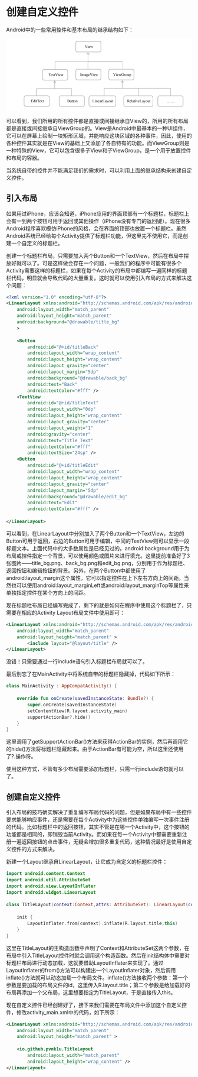 # 创建自定义控件

Android中的一些常用控件和基本布局的继承结构如下：

![继承结构](https://raw.githubusercontent.com/pvnk1u/AndroidFirstLineCodeRepo/main/chapter4/UICustomViews/image/layout-extend-structure.png)

可以看到，我们所用的所有控件都是直接或间接继承自View的，所用的所有布局都是直接或间接继承自ViewGroup的。View是Android中最基本的一种UI组件，它可以在屏幕上绘制一块矩形区域，并能响应这块区域的各种事件，因此，使用的各种控件其实就是在View的基础上又添加了各自特有的功能。而ViewGroup则是一种特殊的View，它可以包含很多子View和子ViewGroup，是一个用于放置控件和布局的容器。





当系统自带的控件并不能满足我们的需求时，可以利用上面的继承结构来创建自定义控件。



## 引入布局

如果用过iPhone，应该会知道，iPhone应用的界面顶部有一个标题栏，标题栏上会有一到两个按钮可用于返回或其他操作（iPhone没有专门的返回键）。现在很多Android程序喜欢模仿iPhone的风格，会在界面的顶部也放置一个标题栏。虽然Android系统已经给每个Activity提供了标题栏功能，但这里先不使用它，而是创建一个自定义的标题栏。



创建一个标题栏布局，只需要加入两个Button和一个TextView，然后在布局中摆放好就可以了。可是这样做会存在一个问题，一般我们的程序中可能有很多个Activity需要这样的标题栏，如果在每个Activity的布局中都编写一遍同样的标题栏代码，明显就会导致代码的大量重复。这时就可以使用引入布局的方式来解决这个问题：

```xml
<?xml version="1.0" encoding="utf-8"?>
<LinearLayout xmlns:android="http://schemas.android.com/apk/res/android"
    android:layout_width="match_parent"
    android:layout_height="match_parent"
    android:background="@drawable/title_bg"
    >

    <Button
        android:id="@+id/titleBack"
        android:layout_width="wrap_content"
        android:layout_height="wrap_content"
        android:layout_gravity="center"
        android:layout_margin="5dp"
        android:background="@drawable/back_bg"
        android:text="Back"
        android:textColor="#fff" />
    <TextView
        android:id="@+id/titleText"
        android:layout_width="0dp"
        android:layout_height="wrap_content"
        android:layout_gravity="center"
        android:layout_weight="1"
        android:gravity="center"
        android:text="Title Text"
        android:textColor="#fff"
        android:textSize="24sp" />
    <Button
        android:id="@+id/titleEdit"
        android:layout_width="wrap_content"
        android:layout_height="wrap_content"
        android:layout_gravity="center"
        android:layout_margin="5dp"
        android:background="@drawable/edit_bg"
        android:text="Edit"
        android:textColor="#fff" />

</LinearLayout>
```

可以看到，在LinearLayout中分别加入了两个Button和一个TextView，左边的Button可用于返回，右边的Button可用于编辑，中间的TextView则可以显示一段标题文本。上面代码中的大多数属性是已经见过的。android:background用于为布局或控件指定一个背景，可以使用颜色或图片来进行填充。这里提前准备好了3张图片——title_bg.png、back_bg.png和edit_bg.png，分别用于作为标题栏、返回按钮和编辑按钮的背景。另外，在两个Button中都使用了android:layout_margin这个属性，它可以指定控件在上下左右方向上的间距。当然也可以使用android:layout_marginLeft或android:layout_marginTop等属性来单独指定控件在某个方向上的间距。



现在标题栏布局已经编写完成了，剩下的就是如何在程序中使用这个标题栏了，只需要在相应的Activity Layout布局文件中使用即可：

```xml
<LinearLayout xmlns:android="http://schemas.android.com/apk/res/android"
    android:layout_width="match_parent"
    android:layout_height="match_parent" >
		<include layout="@layout/title" />
</LinearLayout>
```

没错！只需要通过一行include语句引入标题栏布局就可以了。



最后别忘了在MainActivity中将系统自带的标题栏隐藏掉，代码如下所示：

```kotlin
class MainActivity : AppCompatActivity() {
    
    override fun onCreate(savedInstanceState: Bundle?) {
        super.onCreate(savedInstanceState)
        setContentView(R.layout.activity_main)
        supportActionBar?.hide()
    }
}
```

这里调用了getSupportActionBar()方法来获得ActionBar的实例，然后再调用它的hide()方法将标题栏隐藏起来。由于ActionBar有可能为空，所以这里还使用了?.操作符。



使用这种方式，不管有多少布局需要添加标题栏，只需一行include语句就可以了。



## 创建自定义控件

引入布局的技巧确实解决了重复编写布局代码的问题，但是如果布局中有一些控件要求能够响应事件，还是需要在每个Activity中为这些控件单独编写一次事件注册的代码。比如标题栏中的返回按钮，其实不管是在哪一个Activity中，这个按钮的功能都是相同的，即销毁当前Activity。而如果在每一个Activity中都需要重新注册一遍返回按钮的点击事件，无疑会增加很多重复代码，这种情况最好是使用自定义控件的方式来解决。



新建一个Layout继承自LinearLayout，让它成为自定义的标题栏控件：

```kotlin
import android.content.Context
import android.util.AttributeSet
import android.view.LayoutInflater
import android.widget.LinearLayout

class TitleLayout(context:Context,attrs: AttributeSet): LinearLayout(context,attrs) {

    init {
        LayoutInflater.from(context).inflate(R.layout.title,this)
    }
}
```

这里在TitleLayout的主构造函数中声明了Context和AttributeSet这两个参数，在布局中引入TitleLayout控件时就会调用这个构造函数。然后在init结构体中需要对标题栏布局进行动态加载，这就要借助LayoutInflater来实现了。通过LayoutInflater的from()方法可以构建出一个LayoutInflater对象，然后调用inflate()方法就可以动态加载一个布局文件。inflate()方法接收两个参数：第一个参数是要加载的布局文件的id，这里传入R.layout.title；第二个参数是给加载好的布局再添加一个父布局，这里想要指定为TitleLayout，于是直接传入this。



现在自定义控件已经创建好了，接下来我们需要在布局文件中添加这个自定义控件，修改activity_main.xml中的代码，如下所示：

```xml
<LinearLayout xmlns:android="http://schemas.android.com/apk/res/android"
    android:layout_width="match_parent"
    android:layout_height="match_parent" >

    <io.github.pvnk1u.TitleLayout
        android:layout_width="match_parent"
        android:layout_height="wrap_content" />
</LinearLayout>
```

